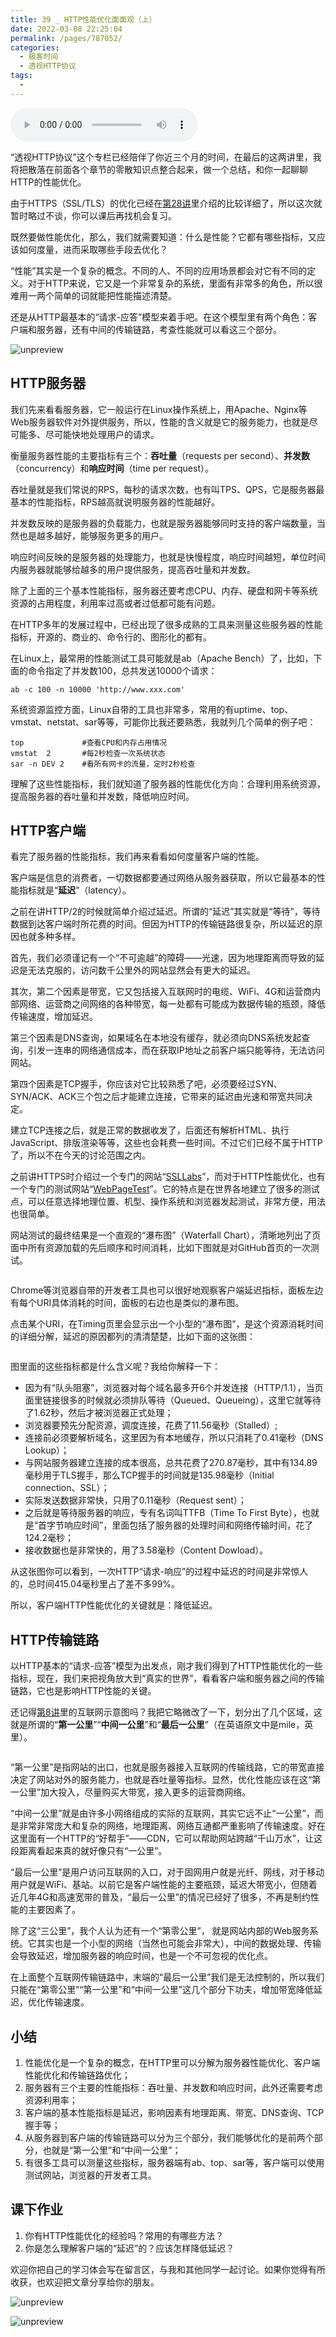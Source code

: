 ```yaml
---
title: 39 _ HTTP性能优化面面观（上）
date: 2022-03-08 22:25:04
permalink: /pages/787052/
categories:
  - 极客时间
  - 透视HTTP协议
tags:
  - 
---
```

<audio title="39 _ HTTP性能优化面面观（上）" src="https://static001.geekbang.org/resource/audio/8d/55/8d022162cc6c4652d1f6f73562edf155.mp3" controls="controls"></audio> 
<p>“透视HTTP协议”这个专栏已经陪伴了你近三个月的时间，在最后的这两讲里，我将把散落在前面各个章节的零散知识点整合起来，做一个总结，和你一起聊聊HTTP的性能优化。</p><p>由于HTTPS（SSL/TLS）的优化已经在<a href="https://time.geekbang.org/column/article/111287">第28讲</a>里介绍的比较详细了，所以这次就暂时略过不谈，你可以课后再找机会复习。</p><p>既然要做性能优化，那么，我们就需要知道：什么是性能？它都有哪些指标，又应该如何度量，进而采取哪些手段去优化？</p><p>“性能”其实是一个复杂的概念。不同的人、不同的应用场景都会对它有不同的定义。对于HTTP来说，它又是一个非常复杂的系统，里面有非常多的角色，所以很难用一两个简单的词就能把性能描述清楚。</p><p>还是从HTTP最基本的“请求-应答”模型来着手吧。在这个模型里有两个角色：客户端和服务器，还有中间的传输链路，考查性能就可以看这三个部分。</p><p><img src="https://static001.geekbang.org/resource/image/3a/62/3a8ab1e3ace62d184adc2dc595d32f62.png" alt="unpreview"></p><h2>HTTP服务器</h2><p>我们先来看看服务器，它一般运行在Linux操作系统上，用Apache、Nginx等Web服务器软件对外提供服务，所以，性能的含义就是它的服务能力，也就是尽可能多、尽可能快地处理用户的请求。</p><p>衡量服务器性能的主要指标有三个：<strong>吞吐量</strong>（requests per second）、<strong>并发数</strong>（concurrency）和<strong>响应时间</strong>（time per request）。</p><!-- [[[read_end]]] --><p>吞吐量就是我们常说的RPS，每秒的请求次数，也有叫TPS、QPS，它是服务器最基本的性能指标，RPS越高就说明服务器的性能越好。</p><p>并发数反映的是服务器的负载能力，也就是服务器能够同时支持的客户端数量，当然也是越多越好，能够服务更多的用户。</p><p>响应时间反映的是服务器的处理能力，也就是快慢程度，响应时间越短，单位时间内服务器就能够给越多的用户提供服务，提高吞吐量和并发数。</p><p>除了上面的三个基本性能指标，服务器还要考虑CPU、内存、硬盘和网卡等系统资源的占用程度，利用率过高或者过低都可能有问题。</p><p>在HTTP多年的发展过程中，已经出现了很多成熟的工具来测量这些服务器的性能指标，开源的、商业的、命令行的、图形化的都有。</p><p>在Linux上，最常用的性能测试工具可能就是ab（Apache Bench）了，比如，下面的命令指定了并发数100，总共发送10000个请求：</p><pre><code>ab -c 100 -n 10000 'http://www.xxx.com'
</code></pre><p>系统资源监控方面，Linux自带的工具也非常多，常用的有uptime、top、vmstat、netstat、sar等等，可能你比我还要熟悉，我就列几个简单的例子吧：</p><pre><code>top             #查看CPU和内存占用情况
vmstat  2       #每2秒检查一次系统状态
sar -n DEV 2    #看所有网卡的流量，定时2秒检查
</code></pre><p>理解了这些性能指标，我们就知道了服务器的性能优化方向：<span class="orange">合理利用系统资源，提高服务器的吞吐量和并发数，降低响应时间</span>。</p><h2>HTTP客户端</h2><p>看完了服务器的性能指标，我们再来看看如何度量客户端的性能。</p><p>客户端是信息的消费者，一切数据都要通过网络从服务器获取，所以它最基本的性能指标就是“<strong>延迟</strong>”（latency）。</p><p>之前在讲HTTP/2的时候就简单介绍过延迟。所谓的“延迟”其实就是“等待”，等待数据到达客户端时所花费的时间。但因为HTTP的传输链路很复杂，所以延迟的原因也就多种多样。</p><p>首先，我们必须谨记有一个“不可逾越”的障碍——光速，因为地理距离而导致的延迟是无法克服的，访问数千公里外的网站显然会有更大的延迟。</p><p>其次，第二个因素是带宽，它又包括接入互联网时的电缆、WiFi、4G和运营商内部网络、运营商之间网络的各种带宽，每一处都有可能成为数据传输的瓶颈，降低传输速度，增加延迟。</p><p>第三个因素是DNS查询，如果域名在本地没有缓存，就必须向DNS系统发起查询，引发一连串的网络通信成本，而在获取IP地址之前客户端只能等待，无法访问网站。</p><p>第四个因素是TCP握手，你应该对它比较熟悉了吧，必须要经过SYN、SYN/ACK、ACK三个包之后才能建立连接，它带来的延迟由光速和带宽共同决定。</p><p>建立TCP连接之后，就是正常的数据收发了，后面还有解析HTML、执行JavaScript、排版渲染等等，这些也会耗费一些时间。不过它们已经不属于HTTP了，所以不在今天的讨论范围之内。</p><p>之前讲HTTPS时介绍过一个专门的网站“<a href="https://www.ssllabs.com/">SSLLabs</a>”，而对于HTTP性能优化，也有一个专门的测试网站“<a href="https://www.webpagetest.org">WebPageTest</a>”。它的特点是在世界各地建立了很多的测试点，可以任意选择地理位置、机型、操作系统和浏览器发起测试，非常方便，用法也很简单。</p><p>网站测试的最终结果是一个直观的“瀑布图”（Waterfall Chart），清晰地列出了页面中所有资源加载的先后顺序和时间消耗，比如下图就是对GitHub首页的一次测试。</p><p><img src="https://static001.geekbang.org/resource/image/5c/f4/5cd2a91b4466ee63f48bc049ba61b9f4.png" alt=""></p><p>Chrome等浏览器自带的开发者工具也可以很好地观察客户端延迟指标，面板左边有每个URI具体消耗的时间，面板的右边也是类似的瀑布图。</p><p>点击某个URI，在Timing页里会显示出一个小型的“瀑布图”，是这个资源消耗时间的详细分解，延迟的原因都列的清清楚楚，比如下面的这张图：</p><p><img src="https://static001.geekbang.org/resource/image/d7/a2/d77ee484b62910b8eedce0ecddb305a2.png" alt=""></p><p>图里面的这些指标都是什么含义呢？我给你解释一下：</p><ul>
<li>因为有“队头阻塞”，浏览器对每个域名最多开6个并发连接（HTTP/1.1），当页面里链接很多的时候就必须排队等待（Queued、Queueing），这里它就等待了1.62秒，然后才被浏览器正式处理；</li>
<li>浏览器要预先分配资源，调度连接，花费了11.56毫秒（Stalled）;</li>
<li>连接前必须要解析域名，这里因为有本地缓存，所以只消耗了0.41毫秒（DNS Lookup）；</li>
<li>与网站服务器建立连接的成本很高，总共花费了270.87毫秒，其中有134.89毫秒用于TLS握手，那么TCP握手的时间就是135.98毫秒（Initial connection、SSL）；</li>
<li>实际发送数据非常快，只用了0.11毫秒（Request sent）；</li>
<li>之后就是等待服务器的响应，专有名词叫TTFB（Time To First Byte），也就是“首字节响应时间”，里面包括了服务器的处理时间和网络传输时间，花了124.2毫秒；</li>
<li>接收数据也是非常快的，用了3.58毫秒（Content Dowload）。</li>
</ul><p>从这张图你可以看到，一次HTTP“请求-响应”的过程中延迟的时间是非常惊人的，总时间415.04毫秒里占了差不多99%。</p><p>所以，客户端HTTP性能优化的关键就是：<span class="orange">降低延迟</span>。</p><h2>HTTP传输链路</h2><p>以HTTP基本的“请求-应答”模型为出发点，刚才我们得到了HTTP性能优化的一些指标，现在，我们来把视角放大到“真实的世界”，看看客户端和服务器之间的传输链路，它也是影响HTTP性能的关键。</p><p>还记得<a href="https://time.geekbang.org/column/article/100502">第8讲</a>里的互联网示意图吗？我把它略微改了一下，划分出了几个区域，这就是所谓的“<strong>第一公里</strong>”“<strong>中间一公里</strong>”和“<strong>最后一公里</strong>”（在英语原文中是mile，英里）。</p><p><img src="https://static001.geekbang.org/resource/image/50/32/5011b2998d2a0c58c87e31000d551732.png" alt=""></p><p>“第一公里”是指网站的出口，也就是服务器接入互联网的传输线路，它的带宽直接决定了网站对外的服务能力，也就是吞吐量等指标。显然，优化性能应该在这“第一公里”加大投入，尽量购买大带宽，接入更多的运营商网络。</p><p>“中间一公里”就是由许多小网络组成的实际的互联网，其实它远不止“一公里”，而是非常非常庞大和复杂的网络，地理距离、网络互通都严重影响了传输速度。好在这里面有一个HTTP的“好帮手”——CDN，它可以帮助网站跨越“千山万水”，让这段距离看起来真的就好像只有“一公里”。</p><p>“最后一公里”是用户访问互联网的入口，对于固网用户就是光纤、网线，对于移动用户就是WiFi、基站。以前它是客户端性能的主要瓶颈，延迟大带宽小，但随着近几年4G和高速宽带的普及，“最后一公里”的情况已经好了很多，不再是制约性能的主要因素了。</p><p>除了这“三公里”，我个人认为还有一个“第零公里”， 就是网站内部的Web服务系统。它其实也是一个小型的网络（当然也可能会非常大），中间的数据处理、传输会导致延迟，增加服务器的响应时间，也是一个不可忽视的优化点。</p><p>在上面整个互联网传输链路中，末端的“最后一公里”我们是无法控制的，所以我们只能在“第零公里”“第一公里”和“中间一公里”这几个部分下功夫，增加带宽降低延迟，优化传输速度。</p><h2>小结</h2><ol>
<li><span class="orange">性能优化是一个复杂的概念，在HTTP里可以分解为服务器性能优化、客户端性能优化和传输链路优化；</span></li>
<li><span class="orange">服务器有三个主要的性能指标：吞吐量、并发数和响应时间，此外还需要考虑资源利用率；</span></li>
<li><span class="orange">客户端的基本性能指标是延迟，影响因素有地理距离、带宽、DNS查询、TCP握手等；</span></li>
<li><span class="orange">从服务器到客户端的传输链路可以分为三个部分，我们能够优化的是前两个部分，也就是“第一公里”和“中间一公里”；</span></li>
<li><span class="orange">有很多工具可以测量这些指标，服务器端有ab、top、sar等，客户端可以使用测试网站，浏览器的开发者工具。</span></li>
</ol><h2>课下作业</h2><ol>
<li>你有HTTP性能优化的经验吗？常用的有哪些方法？</li>
<li>你是怎么理解客户端的“延迟”的？应该怎样降低延迟？</li>
</ol><p>欢迎你把自己的学习体会写在留言区，与我和其他同学一起讨论。如果你觉得有所收获，也欢迎把文章分享给你的朋友。</p><p><img src="https://static001.geekbang.org/resource/image/fb/32/fbc85df2c908cb8fa6bffde6ea989732.png" alt="unpreview"></p><p><img src="https://static001.geekbang.org/resource/image/56/63/56d766fc04654a31536f554b8bde7b63.jpg" alt="unpreview"></p>